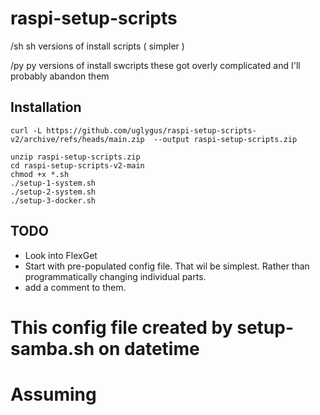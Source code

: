 # raspi-setup-scripts

/sh sh versions of install scripts ( simpler )

/py py versions of install swcripts these got overly complicated and I'll probably abandon them

## Installation

```
curl -L https://github.com/uglygus/raspi-setup-scripts-v2/archive/refs/heads/main.zip  --output raspi-setup-scripts.zip

unzip raspi-setup-scripts.zip
cd raspi-setup-scripts-v2-main
chmod +x *.sh
./setup-1-system.sh
./setup-2-system.sh
./setup-3-docker.sh

```

## TODO

- Look into FlexGet
- Start with pre-populated config file. That wil be simplest. Rather than programmatically changing individual parts.
- add a comment to them.

# This config file created by setup-samba.sh on datetime

# Assuming
